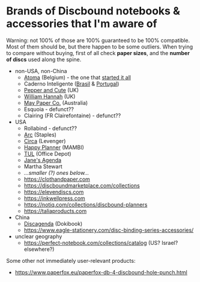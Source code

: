 # Brands of Discbound notebooks & accessories that I'm aware of

Warning: not 100% of those are 100% guaranteed to be 100% compatible.
Most of them should be, but there happen to be some outliers.
When trying to compare without buying,
first of all check **paper sizes**,
and the **number of discs** used along the spine.

- non-USA, non-China
  - [Atoma](https://atoma.be) (Belgium) - the one that [started it all](https://en.wikipedia.org/wiki/Disc-binding)
  - Caderno Inteligente ([Brasil](https://www.cadernointeligente.com.br) & [Portugal](https://cadernointeligente.pt))
  - [Pepper and Cute](https://www.pepperandcute.com) (UK)
  - [William Hannah](https://williamhannah.com) (UK)
  - [May Paper Co.](https://www.maypaperco.com/collections/discbound) (Australia)
  - Esquoia - defunct??
  - Clairing (FR Clairefontaine) - defunct??
- USA
  - Rollabind - defunct??
  - [Arc](https://www.staples.com/sbd/cre/marketing/arc/index.html) (Staples)
  - [Circa](https://www.levenger.com/pages/circa) (Levenger)
  - [Happy Planner](https://thehappyplanner.com/) (MAMBI)
  - [TUL](https://www.officedepot.com/l/brand/tul) (Office Depot)
  - [Jane's Agenda](https://janesagenda.com)
  - Martha Stewart
  - _...smaller (?) ones below..._
  - https://clothandpaper.com
  - https://discboundmarketplace.com/collections
  - https://elevendiscs.com
  - https://inkwellpress.com
  - https://notiq.com/collections/discbound-planners
  - https://taliaproducts.com
- China
  - [Discagenda](https://dokibook.com/Discagenda-c46.html) (Dokibook)
  - https://www.eagle-stationery.com/disc-binding-series-accessories/
- unclear geography
  - https://perfect-notebook.com/collections/catalog (US? Israel? elsewhere?)
 
Some other not immediately user-relevant products:
- https://www.paperfox.eu/paperfox-db-4-discbound-hole-punch.html
